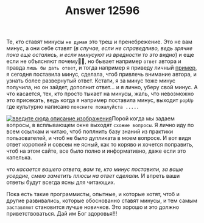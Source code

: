 ﻿---
title: "Answer 12596"
se.owner.user_id: 264178
se.owner.display_name: "Dev18"
se.owner.link: "https://ru.meta.stackoverflow.com/users/264178/dev18"
se.answer_id: 12596
se.question_id: 12561
se.post_type: answer
se.is_accepted: False
---
<p>Те, кто ставят минусы <code>не думая</code> это треш и пренебрежение. Это не вам минус, а они себе ставят (<em>в случае, если не справедливо, ведь зрячие пока еще остались, и если минусуют из вредности то это видно</em>) и еще если не объясняют почему🤦‍♀️, но бывает например <code>ответ</code> автора и правда <code>лишь бы дать ответ</code>, и тогда например я приведу личный <a href="https://ru.stackoverflow.com/questions/1033804/%D0%9F%D0%BE%D1%87%D0%B5%D0%BC%D1%83-%D0%BD%D0%B5-%D1%81%D0%BE%D0%B7%D0%B4%D0%B0%D0%B5%D1%82%D1%81%D1%8F-%D0%BA%D0%BE%D0%BC%D0%BF%D0%BE%D0%BD%D0%B5%D0%BD%D1%82">пример</a>, я сегодня поставила минус, сделала, чтоб привлечь внимание автора, и узнать более развернутый ответ. Кстати, я за минус тоже минус получила, но он зайдет, дополнит ответ... и я лично, уберу свой минус. А что касается, тех, кто просто тыкает на минусы, жаль, что невозможно это присекать, ведь когда я например поставила минус, выходит <code>popUp</code> где культурно написано <code>поясните пожалуйста .....</code></p>
<p><a href="https://i.stack.imgur.com/L2tLQ.png" rel="nofollow noreferrer"><img src="https://i.stack.imgur.com/L2tLQ.png" alt="введите сюда описание изображения" /></a>Порой когда мы задаем вопросы, в всплывающем окне выходят <code>схожие вопросы</code>. Я лично иду по всем ссылкам и читаю, чтоб поплнить базу знаний из практики пользователей, и чтоб не было дупликата в моем вопросе. И вот видя ответ короткий и совсем не ясный, как то коряво и хочется поправить, чтоб на этом сайте, все было полно и информативно, даже если это капелька.</p>
<p><em>что касается вашего ответа, вам те, кто минус поставили, за ваше усердие, смею заметить плюсы на ответ сделали.</em>  И впреть ваши ответы будут всегда ясны для читающих.</p>
<p>Пока есть такие программисты, опытные, и которые хотят, чтоб и другие развивались, которые обоснованно ставят минусы, и тем самым <code>заставляют</code> становится лучше новичков. Это хорошо и это должно приветствоваться. Дай им Бог здоровья!!!</p>
